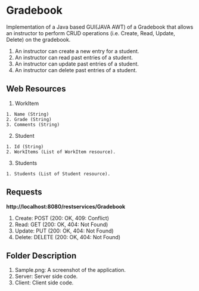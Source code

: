 # Gradebook

Implementation of a Java based GUI(JAVA AWT) of a Gradebook that allows an instructor to perform CRUD operations (i.e. Create, Read, Update, Delete) on the gradebook.

1. An instructor can create a new entry for a student.
2. An instructor can read past entries of a student.
3. An instructor can update past entries of a student.
4. An instructor can delete past entries of a student.

## Web Resources

1. WorkItem
```
1. Name (String)
2. Grade (String)
3. Comments (String)
```

2. Student
```
1. Id (String)
2. WorkItems (List of WorkItem resource).
```

3. Students
```
1. Students (List of Student resource).
```

## Requests

**http://localhost:8080/restservices/Gradebook**
1. Create: POST (200: OK, 409: Conflict)
2. Read: GET (200: OK, 404: Not Found)
3. Update: PUT (200: OK, 404: Not Found)
4. Delete: DELETE (200: OK, 404: Not Found)

## Folder Description

1. Sample.png: A screenshot of the application.
2. Server: Server side code.
3. Client: Client side code.